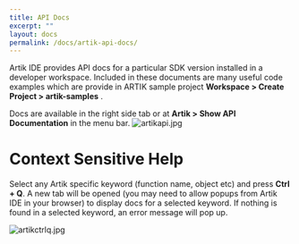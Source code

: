 ```yaml
---
title: API Docs
excerpt: ""
layout: docs
permalink: /docs/artik-api-docs/
---
```

Artik IDE provides API docs for a particular SDK version installed in a developer workspace. Included in these documents are many useful code examples which are provide in ARTIK sample project **Workspace > Create Project > artik-samples** .


Docs are available in the right side tab or at **Artik > Show API Documentation** in the menu bar.
![artikapi.jpg](../../docs/imgs/artikapi.jpg)

# Context Sensitive Help  
Select any Artik specific keyword (function name, object etc) and press **Ctrl + Q**. A new tab will be opened (you may need to allow popups from Artik IDE in your browser) to display docs for a selected keyword. If nothing is found in a selected keyword, an error message will pop up.


![artikctrlq.jpg](../../docs/imgs/artikctrlq.jpg)
